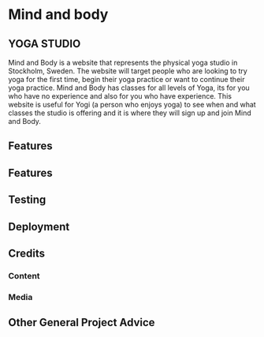# Mind and body
## YOGA STUDIO

Mind and Body is a website that represents the physical yoga studio in Stockholm, Sweden. The website will target people who are looking to try yoga for the first time, begin their yoga practice or want to continue their yoga practice. Mind and Body has classes for all levels of Yoga, its for you who have no experience and also for you who have experience. This website is useful for Yogi (a person who enjoys yoga) to see when and what classes the studio is offering and it is where they will sign up and join Mind and Body.

<!-- Bild  -->

## Features 

## Features




## Testing

## Deployment 


## Credits

### Content

### Media

## Other General Project Advice

